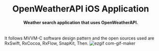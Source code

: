 # <center> OpenWeatherAPI iOS Application </center>
#### **<center>Weather search application that uses OpenWeatherAPI.</center>**<br>
It follows MVVM-C software design pattern and the open sources used are RxSwift, RxCocoa, RxFlow, SnapKit, Then.
![ezgif com-gif-maker](https://user-images.githubusercontent.com/60169777/103261024-332e2c80-49e3-11eb-9452-ac9b372aeaa6.gif)

